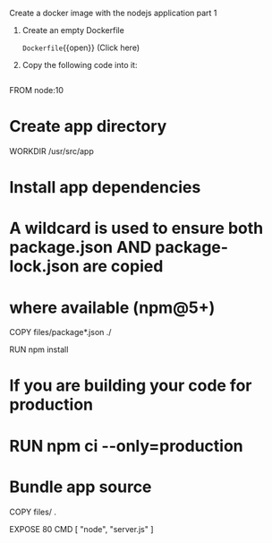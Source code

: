 Create a docker image with the nodejs application part 1

1. Create an empty Dockerfile

    `Dockerfile`{{open}} (Click here)
 
2. Copy the following code into it:

    <pre class="file" data-target="clipboard">
FROM node:10

# Create app directory
WORKDIR /usr/src/app

# Install app dependencies
# A wildcard is used to ensure both package.json AND package-lock.json are copied
# where available (npm@5+)
COPY files/package*.json ./

RUN npm install
# If you are building your code for production
# RUN npm ci --only=production

# Bundle app source
COPY files/ .

EXPOSE 80
CMD [ "node", "server.js" ]
    </pre>




